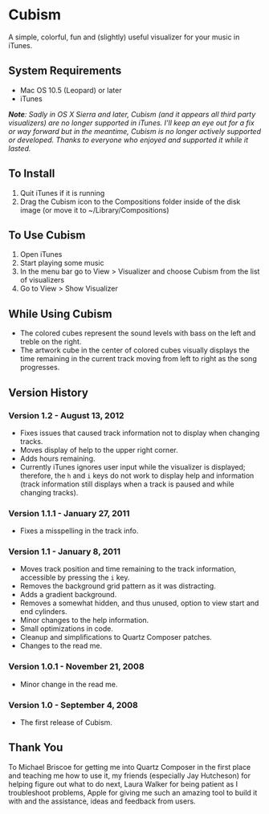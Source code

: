 # Cubism
A simple, colorful, fun and (slightly) useful visualizer for your music in iTunes.

## System Requirements
- Mac OS 10.5 (Leopard) or later
- iTunes

*__Note__: Sadly in OS X Sierra and later, Cubism (and it appears all third party visualizers) are no longer supported in iTunes. I'll keep an eye out for a fix or way forward but in the meantime, Cubism is no longer actively supported or developed. Thanks to everyone who enjoyed and supported it while it lasted.*

## To Install
1. Quit iTunes if it is running
2. Drag the Cubism icon to the Compositions folder inside of the disk image (or move it to ~/Library/Compositions)

## To Use Cubism
1. Open iTunes
2. Start playing some music
3. In the menu bar go to View > Visualizer and choose Cubism from the list of visualizers
4. Go to View > Show Visualizer

## While Using Cubism
- The colored cubes represent the sound levels with bass on the left and treble on the right.
- The artwork cube in the center of colored cubes visually displays the time remaining in the current track moving from left to right as the song progresses.

## Version History
### Version 1.2 - August 13, 2012
- Fixes issues that caused track information not to display when changing tracks.
- Moves display of help to the upper right corner.
- Adds hours remaining.
- Currently iTunes ignores user input while the visualizer is displayed; therefore, the `h` and `i` keys do not work to display help and information (track information still displays when a track is paused and while changing tracks).

### Version 1.1.1 - January 27, 2011
- Fixes a misspelling in the track info.

### Version 1.1 - January 8, 2011
- Moves track position and time remaining to the track information, accessible by pressing the `i` key.
- Removes the background grid pattern as it was distracting.
- Adds a gradient background.
- Removes a somewhat hidden, and thus unused, option to view start and end cylinders.
- Minor changes to the help information.
- Small optimizations in code.
- Cleanup and simplifications to Quartz Composer patches.
- Changes to the read me.

### Version 1.0.1 - November 21, 2008
- Minor change in the read me.

### Version 1.0 - September 4, 2008
- The first release of Cubism.

## Thank You
To Michael Briscoe for getting me into Quartz Composer in the first place and teaching me how to use it, my friends (especially Jay Hutcheson) for helping figure out what to do next, Laura Walker for being patient as I troubleshoot problems, Apple for giving me such an amazing tool to build it with and the assistance, ideas and feedback from users.
